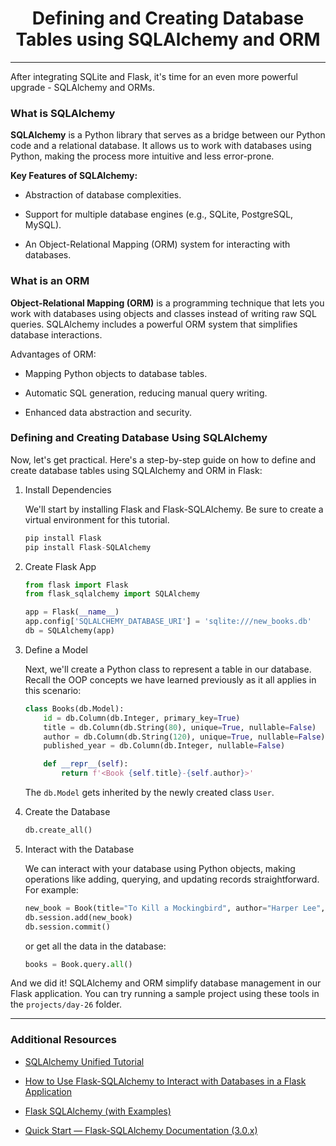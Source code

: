 <h1 align="center">Defining and Creating Database Tables using SQLAlchemy and ORM</h1>

---

After integrating SQLite and Flask, it's time for an even more powerful upgrade - SQLAlchemy and ORMs.

### What is SQLAlchemy

**SQLAlchemy** is a Python library that serves as a bridge between our Python code and a relational database. It allows us to work with databases using Python, making the process more intuitive and less error-prone.

**Key Features of SQLAlchemy:**

- Abstraction of database complexities.

- Support for multiple database engines (e.g., SQLite, PostgreSQL, MySQL).

- An Object-Relational Mapping (ORM) system for interacting with databases.

### What is an ORM

**Object-Relational Mapping (ORM)** is a programming technique that lets you work with databases using objects and classes instead of writing raw SQL queries. SQLAlchemy includes a powerful ORM system that simplifies database interactions.

Advantages of ORM:

- Mapping Python objects to database tables.

- Automatic SQL generation, reducing manual query writing.

- Enhanced data abstraction and security.

### Defining and Creating Database Using SQLAlchemy

Now, let's get practical. Here's a step-by-step guide on how to define and create database tables using SQLAlchemy and ORM in Flask:

1. Install Dependencies

    We'll start by installing Flask and Flask-SQLAlchemy. Be sure to create a virtual environment for this tutorial.

    ```python
    pip install Flask
    pip install Flask-SQLAlchemy
    ```

2. Create Flask App

    ```python
    from flask import Flask
    from flask_sqlalchemy import SQLAlchemy

    app = Flask(__name__)
    app.config['SQLALCHEMY_DATABASE_URI'] = 'sqlite:///new_books.db'
    db = SQLAlchemy(app)
    ```

3. Define a Model

    Next, we'll create a Python class to represent a table in our database. Recall the OOP concepts we have learned previously as it all applies in this scenario:

    ```python
    class Books(db.Model):
        id = db.Column(db.Integer, primary_key=True)
        title = db.Column(db.String(80), unique=True, nullable=False)
        author = db.Column(db.String(120), unique=True, nullable=False)
        published_year = db.Column(db.Integer, nullable=False)

        def __repr__(self):
            return f'<Book {self.title}-{self.author}>'
    ```

    The `db.Model` gets inherited by the newly created class `User`.

4. Create the Database

    ```python
    db.create_all()
    ```

5. Interact with the Database

    We can interact with your database using Python objects, making operations like adding, querying, and updating records straightforward. For example:

    ```python
    new_book = Book(title="To Kill a Mockingbird", author="Harper Lee", published_year=1960)
    db.session.add(new_book)
    db.session.commit()
    ```

    or get all the data in the database:

    ```python
    books = Book.query.all()
    ```

And we did it! SQLAlchemy and ORM simplify database management in our Flask application. You can try running a sample project using these tools in the `projects/day-26` folder.

---

### Additional Resources

- [SQLAlchemy Unified Tutorial](https://docs.sqlalchemy.org/en/20/tutorial/)

- [How to Use Flask-SQLAlchemy to Interact with Databases in a Flask Application](https://www.digitalocean.com/community/tutorials/how-to-use-flask-sqlalchemy-to-interact-with-databases-in-a-flask-application)

- [Flask SQLAlchemy (with Examples)](https://pythonbasics.org/flask-sqlalchemy/)

- [Quick Start — Flask-SQLAlchemy Documentation (3.0.x)](https://flask-sqlalchemy.palletsprojects.com/en/3.0.x/quickstart/)
